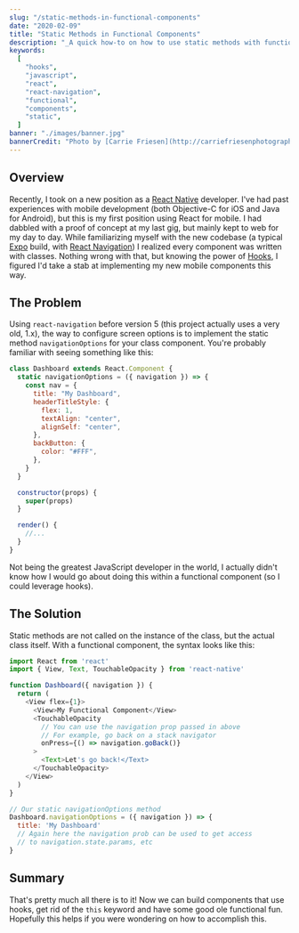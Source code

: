 ```yaml
---
slug: "/static-methods-in-functional-components"
date: "2020-02-09"
title: "Static Methods in Functional Components"
description: "_A quick how-to on how to use static methods with functional components in React._"
keywords:
  [
    "hooks",
    "javascript",
    "react",
    "react-navigation",
    "functional",
    "components",
    "static",
  ]
banner: "./images/banner.jpg"
bannerCredit: "Photo by [Carrie Friesen](http://carriefriesenphotography.com/)"
---
```


## Overview

Recently, I took on a new position as a [React Native](https://facebook.github.io/react-native/) developer. I've had past experiences with mobile development (both Objective-C for iOS and Java for Android), but this is my first position using React for mobile. I had dabbled with a proof of concept at my last gig, but mainly kept to web for my day to day. While familiarizing myself with the new codebase (a typical [Expo](https://expo.io) build, with [React Navigation](https://reactnavigation.org/)) I realized every component was written with classes. Nothing wrong with that, but knowing the power of [Hooks](https://reactjs.org/docs/hooks-intro.html), I figured I'd take a stab at implementing my new mobile components this way.

## The Problem

Using `react-navigation` before version 5 (this project actually uses a very old, 1.x), the way to configure screen options is to implement the static method `navigationOptions` for your class component. You're probably familiar with seeing something like this:

```javascript
class Dashboard extends React.Component {
  static navigationOptions = ({ navigation }) => {
    const nav = {
      title: "My Dashboard",
      headerTitleStyle: {
        flex: 1,
        textAlign: "center",
        alignSelf: "center",
      },
      backButton: {
        color: "#FFF",
      },
    }
  }

  constructor(props) {
    super(props)
  }

  render() {
    //...
  }
}
```

Not being the greatest JavaScript developer in the world, I actually didn't know how I would go about doing this within a functional component (so I could leverage hooks).

## The Solution

Static methods are not called on the instance of the class, but the actual class itself. With a functional component, the syntax looks like this:

```javascript
import React from 'react'
import { View, Text, TouchableOpacity } from 'react-native'

function Dashboard({ navigation }) {
  return (
    <View flex={1}>
      <View>My Functional Component</View>
      <TouchableOpacity
        // You can use the navigation prop passed in above
        // For example, go back on a stack navigator
        onPress={() => navigation.goBack()}
      >
        <Text>Let's go back!</Text>
      </TouchableOpacity>
    </View>
  )
}

// Our static navigationOptions method
Dashboard.navigationOptions = ({ navigation }) => {
  title: 'My Dashboard'
  // Again here the navigation prob can be used to get access
  // to navigation.state.params, etc
}
```

## Summary

That's pretty much all there is to it! Now we can build components that use hooks, get rid of the `this` keyword and have some good ole functional fun. Hopefully this helps if you were wondering on how to accomplish this.
